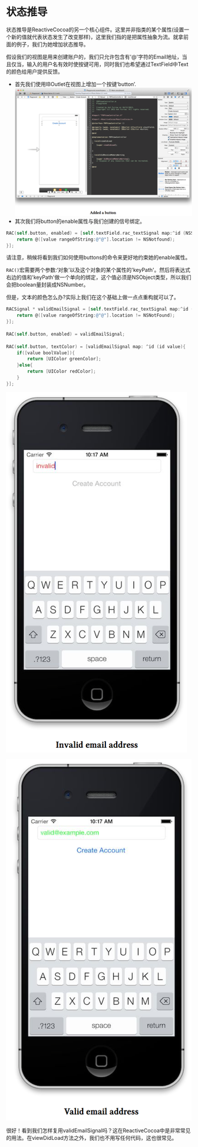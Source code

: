 # 状态推导

状态推导是ReactiveCocoa的另一个核心组件。这里并非指类的某个属性(设置一个新的值就代表状态发生了改变那样)，这里我们指的是把属性抽象为流。就拿前面的例子，我们为她增加状态推导。

假设我们的视图是用来创建账户的，我们只允许包含有'@'字符的Email地址，当且仅当，输入的用户名有效时使按键可用，同时我们也希望通过TextField中Text的颜色给用户提供反馈。

 - 首先我们使用IBOutlet在视图上增加一个按键‘button’.
   ![added_a_button](../images/added_a_button.png)
 - 其次我们将button的enable属性与我们创建的信号绑定。

```Objective-C
RAC(self.button, enabled) = [self.textField.rac_textSignal map:^id (NSString *value){
    return @([value rangeOfString:@"@"].location != NSNotfound);
}];
```
请注意，稍候将看到我们如何使用buttons的命令来更好地约束她的enable属性。

`RAC()`宏需要两个参数:‘对象’以及这个对象的某个属性的'keyPath'。然后将表达式右边的值和'keyPath'做一个单向的绑定，这个值必须是NSObject类型，所以我们会把boolean量封装成NSNumber。

但是，文本的颜色怎么办?实际上我们在这个基础上做一点点重构就可以了。

```Objective-C
RACSignal * validEmailSignal = [self.textField.rac_textSignal map:^id (NSString *value){
    return @([value rangeOfString:@"@"].location != NSNotFound);
}];

RAC(self.button, enabled) = validEmailSignal;

RAC(self.button, textColor) = [validEmailSignal map: ^id (id value){
    if([value boolValue]){
        return [UIColor greenColor];
    }else{
        return [UIColor redColor];
    }
}];

```

![invalid_email_address](../images/invalid_email_address.png)

![valid_email_address](../images/valid_email_address.png)

很好！看到我们怎样复用validEmailSignal吗？这在ReactiveCocoa中是非常常见的用法。在viewDidLoad方法之外，我们也不用写任何代码，这也很常见。

